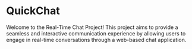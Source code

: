 # QuickChat
Welcome to the Real-Time Chat Project! This project aims to provide a seamless and interactive communication experience by allowing users to engage in real-time conversations through a web-based chat application.
